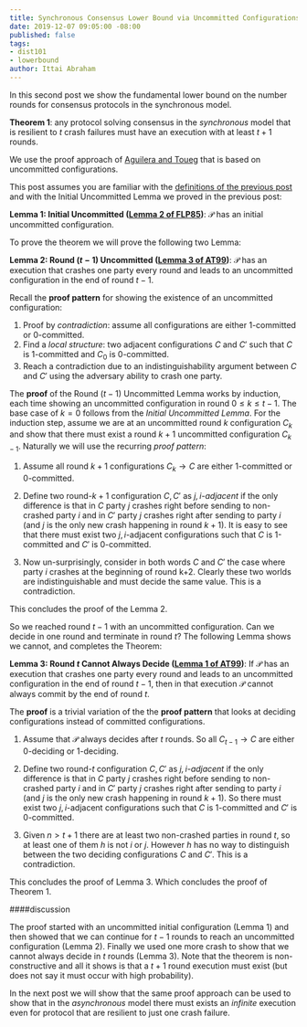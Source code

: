 ```yaml
---
title: Synchronous Consensus Lower Bound via Uncommitted Configurations
date: 2019-12-07 09:05:00 -08:00
published: false
tags:
- dist101
- lowerbound
author: Ittai Abraham
---
```


In this second post we show the fundamental lower bound on the number rounds for consensus protocols in the synchronous model.

**Theorem 1**: any protocol solving consensus in the *synchronous* model that is resilient to $t$ crash failures must have an execution with at least $t+1$ rounds.

We use the proof approach of [Aguilera and Toueg](http://citeseerx.ist.psu.edu/viewdoc/download?doi=10.1.1.22.402&rep=rep1&type=pdf) that is based on uncommitted configurations.


This post assumes you are familiar with the [definitions of the previous post](...) and with the Initial Uncommitted Lemma we proved in the previous post:


**Lemma 1: Initial Uncommitted ([Lemma 2 of FLP85](https://lamport.azurewebsites.net/pubs/trans.pdf))**: $\mathcal{P}$ has an initial uncommitted configuration.

To prove the theorem we will prove the following two Lemma:

**Lemma 2: Round $(t-1)$ Uncommitted ([Lemma 3 of AT99](http://citeseerx.ist.psu.edu/viewdoc/download?doi=10.1.1.22.402&rep=rep1&type=pdf))**: $\mathcal{P}$ has an execution that crashes one party every round and leads to an uncommitted configuration in the end of round $t-1$.

Recall the **proof pattern** for showing the existence of an uncommitted configuration:
1. Proof by *contradiction*: assume all configurations are either 1-committed or 0-committed.
2. Find a *local structure*: two adjacent configurations $C$ and $C'$ such that $C$ is 1-committed and $C_0$ is 0-committed.
3. Reach a contradiction due to an indistinguishability argument between $C$ and $C'$ using the adversary ability to crash one party.

The **proof** of the Round $(t-1)$ Uncommitted Lemma works by induction, each time showing an uncommitted configuration in round $0 \leq k \leq t-1$. The base case of $k=0$ follows from the  *Initial Uncommitted Lemma*. For the induction step,  assume we are at an uncommitted round $k$ configuration $C_k$ and show that there must exist a round $k+1$ uncommitted configuration $C_{k-1}$. Naturally we will use the recurring *proof pattern*:
1. Assume all round $k+1$ configurations $C_k \rightarrow C$  are either 1-committed or 0-committed.
2. Define two round-$k+1$ configuration $C,C'$ as *$j,i$-adjacent* if the only difference is that in $C$ party $j$ crashes right before sending to non-crashed party $i$ and in $C'$ party $j$ crashes right after sending to party $i$ (and $j$ is the only new crash happening in round $k+1$). It is easy to see that there must exist two $j,i$-adjacent configurations such that $C$ is 1-committed and $C'$ is 0-committed.

3. Now un-surprisingly, consider in both words $C$ and $C'$ the case where party $i$ crashes at the beginning of round k+2. Clearly these two worlds are indistinguishable and must decide the same value. This is a contradiction.

This concludes the proof of the Lemma 2.


So we reached round $t-1$ with an uncommitted configuration. Can we decide in one round and terminate in round $t$? The following Lemma shows we cannot, and completes the Theorem:

**Lemma 3: Round $t$ Cannot Always Decide ([Lemma 1 of AT99](http://citeseerx.ist.psu.edu/viewdoc/download?doi=10.1.1.22.402&rep=rep1&type=pdf))**: If $\mathcal{P}$ has an execution that crashes one party every round and leads to an uncommitted configuration in the end of round $t-1$, then in that execution $\mathcal{P}$ cannot always commit by the end of round $t$.


The **proof** is a trivial variation of the the **proof pattern** that looks at deciding configurations instead of committed configurations.

1. Assume that $\mathcal{P}$ always decides after $t$ rounds. So all $C_{t-1} \rightarrow C$ are either 0-deciding or 1-deciding.

2. Define two round-$t$ configuration $C,C'$ as *$j,i$-adjacent* if the only difference is that in $C$ party $j$ crashes right before sending to non-crashed party $i$ and in $C'$ party $j$ crashes right after sending to party $i$ (and $j$ is the only new crash happening in round $k+1$).  So there must exist two $j,i$-adjacent configurations such that $C$ is 1-committed and $C'$ is 0-committed.


3. Given $n>t+1$ there are at least two non-crashed parties in round $t$, so at least one of them $h$ is not $i$ or $j$. However $h$ has no way to distinguish between the two deciding configurations $C$ and $C'$. This is a contradiction.

This concludes the proof of Lemma 3. Which concludes the proof of Theorem 1.


####discussion

The proof started with an uncommitted initial configuration (Lemma 1) and then showed that we can continue for $t-1$ rounds to reach an uncommitted configuration (Lemma 2). Finally we used one more crash to show that we cannot always decide in $t$ rounds (Lemma 3). Note that the theorem is non-constructive and all it shows is that a $t+1$ round execution must exist (but does not say it must occur with high probability).

In the next post we will show that the same proof approach can be used to show that in the *asynchronous* model there must exists an *infinite* execution even for protocol that are resilient to just one crash failure.
